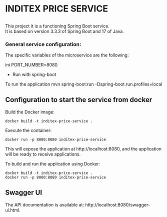 # INDITEX PRICE SERVICE

##

This project it is a functioning Spring Boot service.  
It is based on version 3.3.3 of Spring Boot and 17 of Java.

### General service configuration:

The specific variables of the microservice are the following:

ini
PORT_NUMBER=8080

-   Run with spring-boot

To run the application
mvn spring-boot:run -Dspring-boot.run.profiles=local

## Configuration to start the service from docker

Build the Docker image:

```
docker build -t inditex-price-service .
```

Execute the container:

```
docker run -p 8080:8080 inditex-price-service
```

This will expose the application at http://localhost:8080, and the application will be ready to receive applications.

To build and run the application using Docker:

```
docker build -t inditex-price-service .
docker run -p 8080:8080 inditex-price-service
```

## Swagger UI

The API documentation is available at: http://localhost:8080/swagger-ui.html.
